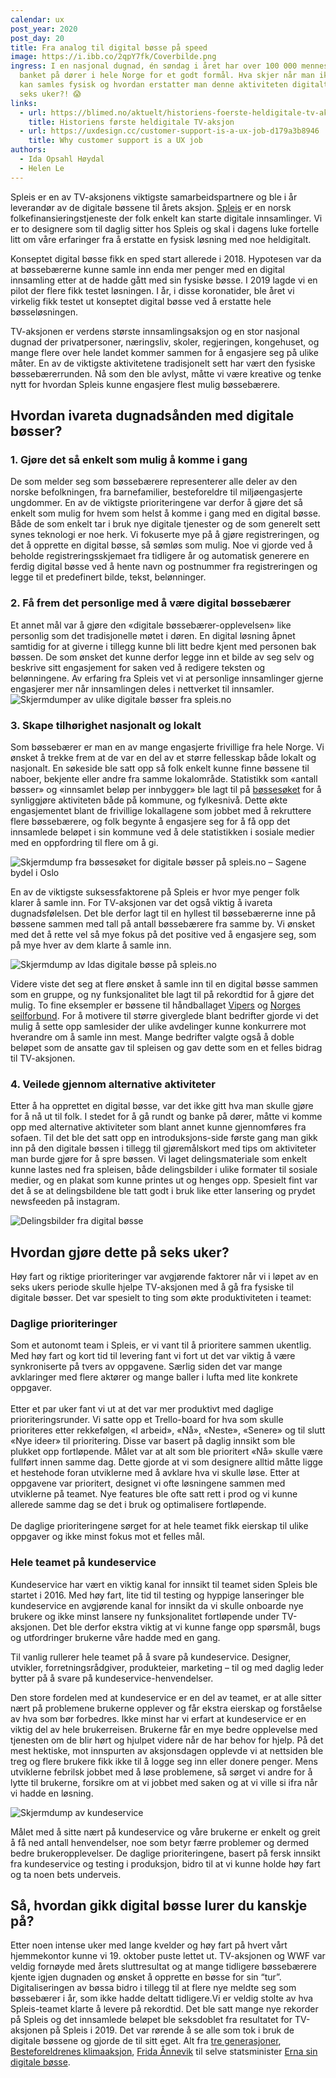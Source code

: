 ```yaml
---
calendar: ux
post_year: 2020
post_day: 20
title: Fra analog til digital bøsse på speed
image: https://i.ibb.co/2qpY7fk/Coverbilde.png
ingress: I en nasjonal dugnad, én søndag i året har over 100 000 mennesker
  banket på dører i hele Norge for et godt formål. Hva skjer når man ikke lenger
  kan samles fysisk og hvordan erstatter man denne aktiviteten digitalt på kun
  seks uker?! 😱
links:
  - url: https://blimed.no/aktuelt/historiens-foerste-heldigitale-tv-aksjon-dette-er-utrolig-spennende-arbeid/
    title: Historiens første heldigitale TV-aksjon
  - url: https://uxdesign.cc/customer-support-is-a-ux-job-d179a3b8946
    title: Why customer support is a UX job
authors:
  - Ida Opsahl Høydal
  - Helen Le
---
```

Spleis er en av TV-aksjonens viktigste samarbeidspartnere og ble i år leverandør av de digitale bøssene til årets aksjon. [Spleis](http://spleis.no) er en norsk folkefinansieringstjeneste der folk enkelt kan starte digitale innsamlinger. Vi er to designere som til daglig sitter hos Spleis og skal i dagens luke fortelle litt om våre erfaringer fra å erstatte en fysisk løsning med noe heldigitalt.

Konseptet digital bøsse fikk en sped start allerede i 2018. Hypotesen var da at bøssebærerne kunne samle inn enda mer penger med en digital innsamling etter at de hadde gått med sin fysiske bøsse. I 2019 lagde vi en pilot der flere fikk testet løsningen. I år, i disse koronatider, ble året vi virkelig fikk testet ut konseptet digital bøsse ved å erstatte hele bøsseløsningen.

TV-aksjonen er verdens største innsamlingsaksjon og en stor nasjonal dugnad der privatpersoner, næringsliv, skoler, regjeringen, kongehuset, og mange flere over hele landet kommer sammen for å engasjere seg på ulike måter. En av de viktigste aktivitetene tradisjonelt sett har vært den fysiske bøssebærerrunden. Nå som den ble avlyst, måtte vi være kreative og tenke nytt for hvordan Spleis kunne engasjere flest mulig bøssebærere.

## Hvordan ivareta dugnadsånden med digitale bøsser? 

### 1. Gjøre det så enkelt som mulig å komme i gang

De som melder seg som bøssebærere representerer alle deler av den norske befolkningen, fra barnefamilier, besteforeldre til miljøengasjerte ungdommer. En av de viktigste prioriteringene var derfor å gjøre det så enkelt som mulig for hvem som helst å komme i gang med en digital bøsse. Både de som enkelt tar i bruk nye digitale tjenester og de som generelt sett synes teknologi er noe herk. Vi fokuserte mye på å gjøre registreringen, og det å opprette en digital bøsse, så sømløs som mulig. Noe vi gjorde ved å beholde registreringsskjemaet fra tidligere år og automatisk generere en ferdig digital bøsse ved å hente navn og postnummer fra registreringen og legge til et predefinert bilde, tekst, belønninger.

### 2. Få frem det personlige med å være digital bøssebærer

Et annet mål var å gjøre den «digitale bøssebærer-opplevelsen» like personlig som det tradisjonelle møtet i døren. En digital løsning åpnet samtidig for at giverne i tillegg kunne bli litt bedre kjent med personen bak bøssen. De som ønsket det kunne derfor legge inn et bilde av seg selv og beskrive sitt engasjement for saken ved å redigere teksten og belønningene. Av erfaring fra Spleis vet vi at personlige innsamlinger gjerne engasjerer mer når innsamlingen deles i nettverket til innsamler. 
![Skjermdumper av ulike digitale bøsser fra spleis.no](/assets/bøsser.png "Digitale bøsser fra spleis.no")

### 3. Skape tilhørighet nasjonalt og lokalt

Som bøssebærer er man en av mange engasjerte frivillige fra hele Norge. Vi ønsket å trekke frem at de var en del av et større fellesskap både lokalt og nasjonalt. En søkeside ble satt opp så folk enkelt kunne finne bøssene til naboer, bekjente eller andre fra samme lokalområde. Statistikk som «antall bøsser» og «innsamlet beløp per innbygger» ble lagt til på [bøssesøket](http://www.spleis.no/bosse) for å synliggjøre aktiviteten både på kommune, og fylkesnivå. Dette økte engasjementet blant de frivillige lokallagene som jobbet med å rekruttere flere bøssebærere, og folk begynte å engasjere seg for å få opp det innsamlede beløpet i sin kommune ved å dele statistikken i sosiale medier med en oppfordring til flere om å gi.

![Skjermdump fra bøssesøket for digitale bøsser på spleis.no – Sagene bydel i Oslo](/assets/bøssesøk-statistikk.png "Bøssesøket for digitale bøsser på spleis.no")

En av de viktigste suksessfaktorene på Spleis er hvor mye penger folk klarer å samle inn. For TV-aksjonen var det også viktig å ivareta dugnadsfølelsen. Det ble derfor lagt til en hyllest til bøssebærerne inne på bøssene sammen med tall på antall bøssebærere fra samme by. Vi ønsket med det å rette vel så mye fokus på det positive ved å engasjere seg, som på mye hver av dem klarte å samle inn.

![Skjermdump av Idas digitale bøsse på spleis.no](/assets/idas-digitale-bøsse.png "Idas digitale bøsse på spleis.no")

Videre viste det seg at flere ønsket å samle inn til en digital bøsse sammen som en gruppe, og ny funksjonalitet ble lagt til på rekordtid for å gjøre det mulig. To fine eksempler er bøssene til håndballaget [Vipers](https://www.spleis.no/project/132942) og [Norges seilforbund](https://www.spleis.no/project/129586). For å motivere til større giverglede blant bedrifter gjorde vi det mulig å sette opp samlesider der ulike avdelinger kunne konkurrere mot hverandre om å samle inn mest. Mange bedrifter valgte også å doble beløpet som de ansatte gav til spleisen og gav dette som en et felles bidrag til TV-aksjonen.

### 4. Veilede gjennom alternative aktiviteter

Etter å ha opprettet en digital bøsse, var det ikke gitt hva man skulle gjøre for å nå ut til folk. I stedet for å gå rundt og banke på dører, måtte vi komme opp med alternative aktiviteter som blant annet kunne gjennomføres fra sofaen. Til det ble det satt opp en introduksjons-side første gang man gikk inn på den digitale bøssen i tillegg til gjøremålskort med tips om aktiviteter man burde gjøre for å spre bøssen. Vi laget delingsmateriale som enkelt kunne lastes ned fra spleisen, både delingsbilder i ulike formater til sosiale medier, og en plakat som kunne printes ut og henges opp. Spesielt fint var det å se at delingsbildene ble tatt godt i bruk like etter lansering og prydet newsfeeden på instagram.

![Delingsbilder fra digital bøsse](/assets/delingsbilder.png "Delingsbilder fra digital bøsse")

## Hvordan gjøre dette på seks uker?

Høy fart og riktige prioriteringer var avgjørende faktorer når vi i løpet av en seks ukers periode skulle hjelpe TV-aksjonen med å gå fra fysiske til digitale bøsser. Det var spesielt to ting som økte produktiviteten i teamet:

### Daglige prioriteringer 

Som et autonomt team i Spleis, er vi vant til å prioritere sammen ukentlig. Med høy fart og kort tid til levering fant vi fort ut det var viktig å være synkroniserte på tvers av oppgavene. Særlig siden det var mange avklaringer med flere aktører og mange baller i lufta med lite konkrete oppgaver. \
\
Etter et par uker fant vi ut at det var mer produktivt med daglige prioriteringsrunder. Vi satte opp et Trello-board for hva som skulle prioriteres etter rekkefølgen, «I arbeid», «Nå», «Neste», «Senere» og til slutt «Nye ideer» til prioritering. Disse var basert på daglig innsikt som ble plukket opp fortløpende. Målet var at alt som ble prioritert «Nå» skulle være fullført innen samme dag. Dette gjorde at vi som designere alltid måtte ligge et hestehode foran utviklerne med å avklare hva vi skulle løse. Etter at oppgavene var prioritert, designet vi ofte løsningene sammen med utviklerne på teamet. Nye features ble ofte satt rett i prod og vi kunne allerede samme dag se det i bruk og optimalisere fortløpende.\
\
De daglige prioriteringene sørget for at hele teamet fikk eierskap til ulike oppgaver og ikke minst fokus mot et felles mål.

### Hele teamet på kundeservice

Kundeservice har vært en viktig kanal for innsikt til teamet siden Spleis ble startet i 2016. Med høy fart, lite tid til testing og hyppige lanseringer ble kundeservice en avgjørende kanal for innsikt da vi skulle onboarde nye brukere og ikke minst lansere ny funksjonalitet fortløpende under TV-aksjonen. Det ble derfor ekstra viktig at vi kunne fange opp spørsmål, bugs og utfordringer brukerne våre hadde med en gang.

Til vanlig rullerer hele teamet på å svare på kundeservice. Designer, utvikler, forretningsrådgiver, produkteier, marketing – til og med daglig leder bytter på å svare på kundeservice-henvendelser.

Den store fordelen med at kundeservice er en del av teamet, er at alle sitter nært på problemene brukerne opplever og får ekstra eierskap og forståelse av hva som bør forbedres. Ikke minst har vi erfart at kundeservice er en viktig del av hele brukerreisen. Brukerne får en mye bedre opplevelse med tjenesten om de blir hørt og hjulpet videre når de har behov for hjelp. På det mest hektiske, mot innspurten av aksjonsdagen opplevde vi at nettsiden ble treg og flere brukere fikk ikke til å logge seg inn eller donere penger. Mens utviklerne febrilsk jobbet med å løse problemene, så sørget vi andre for å lytte til brukerne, forsikre om at vi jobbet med saken og at vi ville si ifra når vi hadde en løsning.

![Skjermdump av kundeservice](/assets/kundeservice.png "Skjermdump av kundeservice")

Målet med å sitte nært på kundeservice og våre brukerne er enkelt og greit å få ned antall henvendelser, noe som betyr færre problemer og dermed bedre brukeropplevelser. De daglige prioriteringene, basert på fersk innsikt fra kundeservice og testing i produksjon, bidro til at vi kunne holde høy fart og ta noen bets underveis.

## Så, hvordan gikk digital bøsse lurer du kanskje på? 

Etter noen intense uker med lange kvelder og høy fart på hvert vårt hjemmekontor kunne vi 19. oktober puste lettet ut. TV-aksjonen og WWF var veldig fornøyde med årets sluttresultat og at mange tidligere bøssebærere kjente igjen dugnaden og ønsket å opprette en bøsse for sin “tur”. Digitaliseringen av bøssa bidro i tillegg til at flere nye meldte seg som bøssebærer i år, som ikke hadde deltatt tidligere.Vi er veldig stolte av hva Spleis-teamet klarte å levere på rekordtid. Det ble satt mange nye rekorder på Spleis og det innsamlede beløpet ble seksdoblet fra resultatet for TV-aksjonen på Spleis i 2019. Det var rørende å se alle som tok i bruk de digitale bøssene og gjorde de til sitt eget. Alt fra [tre generasjoner](https://www.spleis.no/project/125472), [Besteforeldrenes klimaaksjon](https://www.spleis.no/project/126017), [Frida Ånnevik](https://www.spleis.no/project/145398) til selve statsminister [Erna sin digitale bøsse](https://www.spleis.no/project/137656).